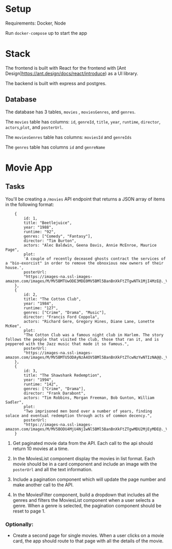 # Setup

Requirements: Docker, Node

Run `docker-compose` up to start the app

# Stack

The frontend is built with React for the frontend with [Ant Design]https://ant.design/docs/react/introduce) as a UI library.

The backend is built with express and postgres.

## Database

The database has 3 tables, `movies` , `moviesGenres`, and `genres`.

The `movies` table has columns: `id`, `genreId`, `title`, `year`, `runtime`, `director`, `actors`,`plot`, and `posterUrl`.

The `moviesGenres` table has columns: `moviesId` and `genreIds`

The `genres` table has columns `id` and `genreName`

# Movie App

## Tasks

You'll be creating a `/movies` API endpoint that returns a JSON array of items in the following format:

```
    {
        id: 1,
        title: "Beetlejuice",
        year: "1988",
        runtime: "92",
        genres: ["Comedy", "Fantasy"],
        director: "Tim Burton",
        actors: "Alec Baldwin, Geena Davis, Annie McEnroe, Maurice Page",
        plot:
        'A couple of recently deceased ghosts contract the services of a "bio-exorcist" in order to remove the obnoxious new owners of their house.',
        posterUrl:
        "https://images-na.ssl-images-amazon.com/images/M/MV5BMTUwODE3MDE0MV5BMl5BanBnXkFtZTgwNTk1MjI4MzE@._V1_SX300.jpg",
    },
    {
        id: 2,
        title: "The Cotton Club",
        year: "1984",
        runtime: "127",
        genres: ["Crime", "Drama", "Music"],
        director: "Francis Ford Coppola",
        actors: "Richard Gere, Gregory Hines, Diane Lane, Lonette McKee",
        plot:
        "The Cotton Club was a famous night club in Harlem. The story follows the people that visited the club, those that ran it, and is peppered with the Jazz music that made it so famous.",
        posterUrl:
        "https://images-na.ssl-images-amazon.com/images/M/MV5BMTU5ODAyNzA4OV5BMl5BanBnXkFtZTcwNzYwNTIzNA@@._V1_SX300.jpg",
    },
    {
        id: 3,
        title: "The Shawshank Redemption",
        year: "1994",
        runtime: "142",
        genres: ["Crime", "Drama"],
        director: "Frank Darabont",
        actors: "Tim Robbins, Morgan Freeman, Bob Gunton, William Sadler",
        plot:
        "Two imprisoned men bond over a number of years, finding solace and eventual redemption through acts of common decency.",
        posterUrl:
        "https://images-na.ssl-images-amazon.com/images/M/MV5BODU4MjU4NjIwNl5BMl5BanBnXkFtZTgwMDU2MjEyMDE@._V1_SX300.jpg",
    }
```

1. Get paginated movie data from the API. Each call to the api should return 10 movies at a time.

2. In the MoviesList component display the movies in list format. Each movie should be in a card component and include an image with the `posterUrl` and all the text information.

3. Include a pagination component which will update the page number and make another call to the API.

4. In the MoviesFilter component, build a dropdown that includes all the genres and filters the MoviesList component when a user selects a genre. When a genre is selected, the pagination component should be reset to page 1.

### Optionally:

- Create a second page for single movies. When a user clicks on a movie card, the app should route to that page with all the details of the movie.
